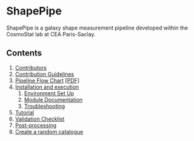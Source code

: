 # ShapePipe

ShapePipe is a galaxy shape measurement pipeline developed within the CosmoStat lab at CEA Paris-Saclay.

## Contents

1. [Contributors](./contributors.md)
2. [Contribution Guidelines](./contributing.md)
3. [Pipeline Flow Chart](./flow_chart.md) [\[PDF\]](./ShapePipe-6.pdf)
4. [Installation and execution](./installation.md)
   1. [Environment Set Up](./environment.md)
   1. [Module Documentation](./module_docs.md)
   1. [Troubleshooting](./troubleshooting.md)
5. [Tutorial](./tutorial/pipeline_tutorial.md)
6. [Validation Checklist](./validation.md)
7. [Post-processing](./post_processing.md)
8. [Create a random catalogue](./random.md)
